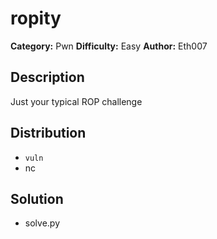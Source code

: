 # ropity
**Category:** Pwn
**Difficulty:** Easy
**Author:** Eth007

## Description

Just your typical ROP challenge

## Distribution

- `vuln`
- nc

## Solution

- solve.py
